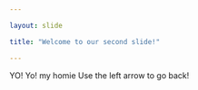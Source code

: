 ```yaml
---

layout: slide

title: "Welcome to our second slide!"

---
```


YO! Yo! my homie
Use the left arrow to go back!
